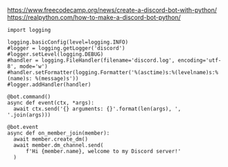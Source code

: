 https://www.freecodecamp.org/news/create-a-discord-bot-with-python/
https://realpython.com/how-to-make-a-discord-bot-python/

``` Logger code block
import logging

logging.basicConfig(level=logging.INFO)
#logger = logging.getLogger('discord')
#logger.setLevel(logging.DEBUG)
#handler = logging.FileHandler(filename='discord.log', encoding='utf-8', mode='w')
#handler.setFormatter(logging.Formatter('%(asctime)s:%(levelname)s:%(name)s: %(message)s'))
#logger.addHandler(handler)
```

``` Command syntax
@bot.command()
async def event(ctx, *args):
  await ctx.send('{} arguments: {}'.format(len(args), ', '.join(args)))
```

``` On member join syntax
@bot.event
async def on_member_join(member):
  await member.create_dm()
  await member.dm_channel.send(
      f'Hi {member.name}, welcome to my Discord server!'
  )
```

